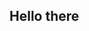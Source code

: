 ## Hello there
<!--
**🎓 4th year BSIT Student at Laguna State Polytechnic University**  
**💻 Skills:** Python, Dart, Flutter, SQL  
**🎯 Goal:** Web & Mobile Developer | UI/UX Design | Problem Solving  
**🛠️ Projects:** Capstone 🎓 | Portfolio Programs 📂 | Flutter Apps ✨  
**📧 Contact:** jhonpaulstodomingo21@gmail.com ✉️
-->
